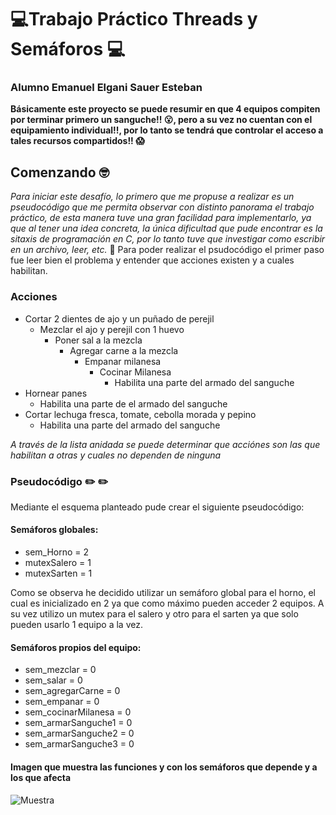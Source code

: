 # 💻Trabajo Práctico Threads y Semáforos 💻
### Alumno Emanuel Elgani Sauer Esteban
**Básicamente este proyecto se puede resumir en que 4 equipos compiten por terminar primero un sanguche!! 😮,  pero a su vez no cuentan con el equipamiento individual!!, por lo tanto se tendrá que controlar el acceso a tales recursos compartidos!! 😱**
## Comenzando 🤓
_Para iniciar este desafío, lo primero que me propuse a realizar es un pseudocódigo que me permita observar con distinto panorama el trabajo práctico, de esta manera tuve una gran facilidad para implementarlo, ya que al tener una idea concreta, la única dificultad que pude encontrar es la sitaxis de programación en C, por lo tanto tuve que investigar como escribir en un archivo, leer, etc._ 📝
Para poder realizar el psudocódigo el primer paso fue leer bien el problema y entender que acciones existen y a cuales habilitan.

### Acciones
- Cortar 2 dientes de ajo y un puñado de perejil
  - Mezclar el ajo y perejil con 1 huevo
    - Poner sal a la mezcla
      - Agregar carne a la mezcla
        - Empanar milanesa
          - Cocinar Milanesa
            - Habilita una parte del armado del sanguche    
- Hornear panes
  - Habilita una parte de el armado del sanguche
- Cortar lechuga fresca, tomate, cebolla morada y pepino
  - Habilita una parte del armado del sanguche   

*A través de la lista anidada se puede determinar _que acciónes son las que habilitan a otras y cuales no dependen de ninguna_*

### Pseudocódigo ✏️ ✏️
Mediante el esquema planteado pude crear el siguiente pseudocódigo:
#### Semáforos globales:
- sem_Horno = 2
- mutexSalero = 1
- mutexSarten = 1

Como se observa he decidido utilizar un semáforo global para el horno, el cual es inicializado en 2 ya que como máximo pueden acceder 2 equipos. A su vez utilizo un mutex para el salero y otro para el sarten ya que solo pueden usarlo 1 equipo a la vez.
#### Semáforos propios del equipo:
- sem_mezclar = 0
- sem_salar  = 0
- sem_agregarCarne  = 0
- sem_empanar  = 0
- sem_cocinarMilanesa  = 0
- sem_armarSanguche1  = 0
- sem_armarSanguche2  = 0
- sem_armarSanguche3  = 0

#### Imagen que muestra las funciones y con los semáforos que depende y a los que afecta

![Muestra](https://user-images.githubusercontent.com/65500254/114777131-afa60a80-9d49-11eb-8f39-abb2d7181271.png)
